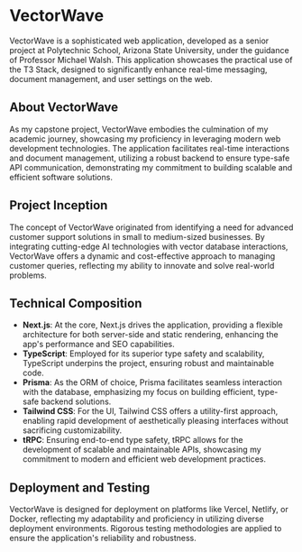 # VectorWave

VectorWave is a sophisticated web application, developed as a senior project at Polytechnic School, Arizona State University, under the guidance of Professor Michael Walsh. This application showcases the practical use of the T3 Stack, designed to significantly enhance real-time messaging, document management, and user settings on the web.

## About VectorWave

As my capstone project, VectorWave embodies the culmination of my academic journey, showcasing my proficiency in leveraging modern web development technologies. The application facilitates real-time interactions and document management, utilizing a robust backend to ensure type-safe API communication, demonstrating my commitment to building scalable and efficient software solutions.

## Project Inception

The concept of VectorWave originated from identifying a need for advanced customer support solutions in small to medium-sized businesses. By integrating cutting-edge AI technologies with vector database interactions, VectorWave offers a dynamic and cost-effective approach to managing customer queries, reflecting my ability to innovate and solve real-world problems.

## Technical Composition

- **Next.js**: At the core, Next.js drives the application, providing a flexible architecture for both server-side and static rendering, enhancing the app's performance and SEO capabilities.
- **TypeScript**: Employed for its superior type safety and scalability, TypeScript underpins the project, ensuring robust and maintainable code.
- **Prisma**: As the ORM of choice, Prisma facilitates seamless interaction with the database, emphasizing my focus on building efficient, type-safe backend solutions.
- **Tailwind CSS**: For the UI, Tailwind CSS offers a utility-first approach, enabling rapid development of aesthetically pleasing interfaces without sacrificing customizability.
- **tRPC**: Ensuring end-to-end type safety, tRPC allows for the development of scalable and maintainable APIs, showcasing my commitment to modern and efficient web development practices.

## Deployment and Testing

VectorWave is designed for deployment on platforms like Vercel, Netlify, or Docker, reflecting my adaptability and proficiency in utilizing diverse deployment environments. Rigorous testing methodologies are applied to ensure the application's reliability and robustness.

